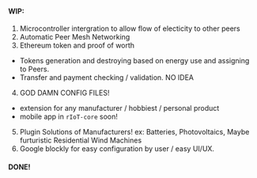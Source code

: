 #### WIP:

1. Microcontroller intergration to allow flow of electicity to other peers
2. Automatic Peer Mesh Networking
3. Ethereum token and proof of worth
- Tokens generation and destroying based on energy use and assigning to Peers.
- Transfer and payment checking / validation. NO IDEA
4. GOD DAMN CONFIG FILES!
- extension for any manufacturer / hobbiest / personal product
- mobile app in ```rIoT-core``` soon!
5. Plugin Solutions of Manufacturers! ex: Batteries, Photovoltaics, Maybe furturistic Residential Wind Machines
6. Google blockly for easy configuration by user / easy UI/UX.

#### DONE!
